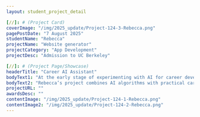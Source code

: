 ```yaml
---
layout: student_project_detail

[//]: # (Project Card)
coverImage: "/img/2025_update/Project-124-3-Rebecca.png"
pagePostDate: "7 August 2025"
studentName: "Rebecca"
projectName: "Website generator"
projectCategory: "App Development"
projectDesc: "Admission to UC Berkeley"

[//]: # (Project Page/Showcase)
headerTitle: "Career AI Assistant"
bodyText1: "At the early stage of experimenting with AI for career development, Rebecca envisioned creating an intelligent assistant to help job seekers prepare resumes, craft cover letters, and search for job opportunities. She quickly built a prototype using advanced language models and custom algorithms to make the job application process more efficient and user-friendly."
bodyText2: "Rebecca’s project combines AI algorithms with practical career preparation strategies, delivering innovative and highly useful tools that address the two major pain points of time and effort in job hunting. The Career AI Assistant enables users to generate high-quality application materials and discover relevant opportunities quickly, boosting their confidence and success rate in the job search process."
projectURL: ""
awardsDesc: ""
contentImage: "/img/2025_update/Project-124-1-Rebecca.png"
contentImage2: "/img/2025_update/Project-124-2-Rebecca.png"
---
```

